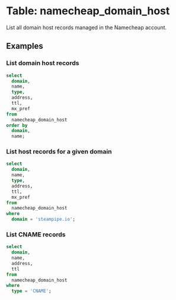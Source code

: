# Table: namecheap_domain_host

List all domain host records managed in the Namecheap account.

## Examples

### List domain host records

```sql
select
  domain,
  name,
  type,
  address,
  ttl,
  mx_pref 
from
  namecheap_domain_host
order by
  domain,
  name;
```

### List host records for a given domain

```sql
select
  domain,
  name,
  type,
  address,
  ttl,
  mx_pref 
from
  namecheap_domain_host
where
  domain = 'steampipe.io';
```

### List CNAME records

```sql
select
  domain,
  name,
  address,
  ttl
from
  namecheap_domain_host
where
  type = 'CNAME';
```